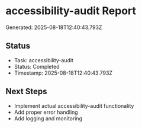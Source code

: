 # accessibility-audit Report

Generated: 2025-08-18T12:40:43.793Z

## Status
- Task: accessibility-audit
- Status: Completed
- Timestamp: 2025-08-18T12:40:43.793Z

## Next Steps
- Implement actual accessibility-audit functionality
- Add proper error handling
- Add logging and monitoring

